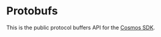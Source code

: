 # Protobufs

This is the public protocol buffers API for the [Cosmos SDK](https://github.com/adminoid/cosmos-sdk).
